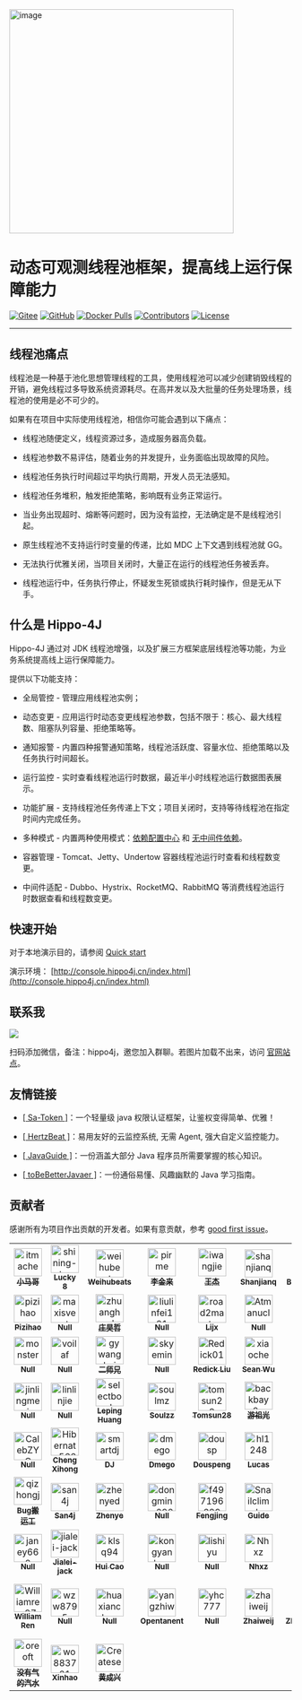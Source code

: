 <img align="center" width="400" alt="image" src="https://user-images.githubusercontent.com/77398366/181906454-b46f6a14-7c2c-4b8f-8b0a-40432521bed8.png">

# 动态可观测线程池框架，提高线上运行保障能力

[![Gitee](https://gitee.com/itmachen/hippo4j/badge/star.svg?theme=gvp)](https://gitee.com/itmachen/hippo4j) [![GitHub](https://img.shields.io/github/stars/opengoofy/hippo4j)](https://github.com/opengoofy/hippo4j) [![Docker Pulls](https://img.shields.io/docker/pulls/hippo4j/hippo4j-server.svg)](https://store.docker.com/community/images/hippo4j/hippo4j-server) [![Contributors](https://img.shields.io/github/contributors/opengoofy/hippo4j?color=3ba272)](https://github.com/opengoofy/hippo4j/graphs/contributors) [![License](https://img.shields.io/github/license/opengoofy/hippo4j?color=5470c6)](https://github.com/opengoofy/hippo4j/blob/develop/LICENSE)

-------

## 线程池痛点

线程池是一种基于池化思想管理线程的工具，使用线程池可以减少创建销毁线程的开销，避免线程过多导致系统资源耗尽。在高并发以及大批量的任务处理场景，线程池的使用是必不可少的。

如果有在项目中实际使用线程池，相信你可能会遇到以下痛点：

- 线程池随便定义，线程资源过多，造成服务器高负载。

- 线程池参数不易评估，随着业务的并发提升，业务面临出现故障的风险。
- 线程池任务执行时间超过平均执行周期，开发人员无法感知。
- 线程池任务堆积，触发拒绝策略，影响既有业务正常运行。
- 当业务出现超时、熔断等问题时，因为没有监控，无法确定是不是线程池引起。
- 原生线程池不支持运行时变量的传递，比如 MDC 上下文遇到线程池就 GG。
- 无法执行优雅关闭，当项目关闭时，大量正在运行的线程池任务被丢弃。
- 线程池运行中，任务执行停止，怀疑发生死锁或执行耗时操作，但是无从下手。

## 什么是 Hippo-4J

Hippo-4J 通过对 JDK 线程池增强，以及扩展三方框架底层线程池等功能，为业务系统提高线上运行保障能力。

提供以下功能支持：

- 全局管控 - 管理应用线程池实例；

- 动态变更 - 应用运行时动态变更线程池参数，包括不限于：核心、最大线程数、阻塞队列容量、拒绝策略等。
- 通知报警 - 内置四种报警通知策略，线程池活跃度、容量水位、拒绝策略以及任务执行时间超长。
- 运行监控 - 实时查看线程池运行时数据，最近半小时线程池运行数据图表展示。
- 功能扩展 - 支持线程池任务传递上下文；项目关闭时，支持等待线程池在指定时间内完成任务。
- 多种模式 - 内置两种使用模式：[依赖配置中心](https://hippo4j.cn/docs/user_docs/getting_started/config/hippo4j-config-start) 和 [无中间件依赖](https://hippo4j.cn/docs/user_docs/getting_started/server/hippo4j-server-start)。
- 容器管理 - Tomcat、Jetty、Undertow 容器线程池运行时查看和线程数变更。
- 中间件适配 - Dubbo、Hystrix、RocketMQ、RabbitMQ 等消费线程池运行时数据查看和线程数变更。

## 快速开始

对于本地演示目的，请参阅 [Quick start](https://hippo4j.cn/docs/user_docs/user_guide/quick-start)

演示环境： [http://console.hippo4j.cn/index.html](http://console.hippo4j.cn/index.html)

## 联系我

![](https://user-images.githubusercontent.com/77398366/185774220-c11951f9-e130-4d60-8204-afb5c51d4401.png)

扫码添加微信，备注：hippo4j，邀您加入群聊。若图片加载不出来，访问 [官网站点](https://hippo4j.cn/docs/user_docs/other/group)。

## 友情链接

- [[ Sa-Token ]](https://github.com/dromara/sa-token)：一个轻量级 java 权限认证框架，让鉴权变得简单、优雅！  

- [[ HertzBeat ]](https://github.com/dromara/hertzbeat)：易用友好的云监控系统, 无需 Agent, 强大自定义监控能力。   
- [[ JavaGuide ]](https://github.com/Snailclimb/JavaGuide)：一份涵盖大部分 Java 程序员所需要掌握的核心知识。
- [[ toBeBetterJavaer ]](https://github.com/itwanger/toBeBetterJavaer)：一份通俗易懂、风趣幽默的 Java 学习指南。

## 贡献者

感谢所有为项目作出贡献的开发者。如果有意贡献，参考 [good first issue](https://github.com/opengoofy/hippo4j/issues?q=is%3Aopen+is%3Aissue+label%3A%22good+first+issue%22)。

<!-- readme: contributors -start -->
<table>
<tr>
    <td align="center">
        <a href="https://github.com/itmachen">
            <img src="https://avatars.githubusercontent.com/u/77398366?v=4" width="50;" alt="itmachen"/>
            <br />
            <sub><b>小马哥</b></sub>
        </a>
    </td>
    <td align="center">
        <a href="https://github.com/shining-stars-lk">
            <img src="https://avatars.githubusercontent.com/u/40255310?v=4" width="50;" alt="shining-stars-lk"/>
            <br />
            <sub><b>Lucky 8</b></sub>
        </a>
    </td>
    <td align="center">
        <a href="https://github.com/weihubeats">
            <img src="https://avatars.githubusercontent.com/u/42484192?v=4" width="50;" alt="weihubeats"/>
            <br />
            <sub><b>Weihubeats</b></sub>
        </a>
    </td>
    <td align="center">
        <a href="https://github.com/pirme">
            <img src="https://avatars.githubusercontent.com/u/41976977?v=4" width="50;" alt="pirme"/>
            <br />
            <sub><b>李金来</b></sub>
        </a>
    </td>
    <td align="center">
        <a href="https://github.com/iwangjie">
            <img src="https://avatars.githubusercontent.com/u/23075587?v=4" width="50;" alt="iwangjie"/>
            <br />
            <sub><b>王杰</b></sub>
        </a>
    </td>
    <td align="center">
        <a href="https://github.com/shanjianq">
            <img src="https://avatars.githubusercontent.com/u/49084314?v=4" width="50;" alt="shanjianq"/>
            <br />
            <sub><b>Shanjianq</b></sub>
        </a>
    </td>
    <td align="center">
        <a href="https://github.com/BigXin0109">
            <img src="https://avatars.githubusercontent.com/u/24769514?v=4" width="50;" alt="BigXin0109"/>
            <br />
            <sub><b>BigXin0109</b></sub>
        </a>
    </td>
    <td align="center">
        <a href="https://github.com/xqxyxchy">
            <img src="https://avatars.githubusercontent.com/u/21134578?v=4" width="50;" alt="xqxyxchy"/>
            <br />
            <sub><b>Null</b></sub>
        </a>
    </td>
    <td align="center">
        <a href="https://github.com/Gdk666">
            <img src="https://avatars.githubusercontent.com/u/22442067?v=4" width="50;" alt="Gdk666"/>
            <br />
            <sub><b>Null</b></sub>
        </a>
    </td></tr>
<tr>
    <td align="center">
        <a href="https://github.com/pizihao">
            <img src="https://avatars.githubusercontent.com/u/48643103?v=4" width="50;" alt="pizihao"/>
            <br />
            <sub><b>Pizihao</b></sub>
        </a>
    </td>
    <td align="center">
        <a href="https://github.com/maxisvest">
            <img src="https://avatars.githubusercontent.com/u/20422618?v=4" width="50;" alt="maxisvest"/>
            <br />
            <sub><b>Null</b></sub>
        </a>
    </td>
    <td align="center">
        <a href="https://github.com/zhuanghaozhe">
            <img src="https://avatars.githubusercontent.com/u/73152769?v=4" width="50;" alt="zhuanghaozhe"/>
            <br />
            <sub><b>庄昊哲</b></sub>
        </a>
    </td>
    <td align="center">
        <a href="https://github.com/liulinfei121">
            <img src="https://avatars.githubusercontent.com/u/57127515?v=4" width="50;" alt="liulinfei121"/>
            <br />
            <sub><b>Null</b></sub>
        </a>
    </td>
    <td align="center">
        <a href="https://github.com/road2master">
            <img src="https://avatars.githubusercontent.com/u/53806703?v=4" width="50;" alt="road2master"/>
            <br />
            <sub><b>Lijx</b></sub>
        </a>
    </td>
    <td align="center">
        <a href="https://github.com/Atmanuclear">
            <img src="https://avatars.githubusercontent.com/u/25747005?v=4" width="50;" alt="Atmanuclear"/>
            <br />
            <sub><b>Null</b></sub>
        </a>
    </td>
    <td align="center">
        <a href="https://github.com/hippo4j">
            <img src="https://avatars.githubusercontent.com/u/93200041?v=4" width="50;" alt="hippo4j"/>
            <br />
            <sub><b>Hippo4j</b></sub>
        </a>
    </td>
    <td align="center">
        <a href="https://github.com/imyzt">
            <img src="https://avatars.githubusercontent.com/u/28680198?v=4" width="50;" alt="imyzt"/>
            <br />
            <sub><b>杨镇涛</b></sub>
        </a>
    </td>
    <td align="center">
        <a href="https://github.com/Tliutao">
            <img src="https://avatars.githubusercontent.com/u/17719583?v=4" width="50;" alt="Tliutao"/>
            <br />
            <sub><b>Liutao</b></sub>
        </a>
    </td></tr>
<tr>
    <td align="center">
        <a href="https://github.com/monsterxxp">
            <img src="https://avatars.githubusercontent.com/u/37952446?v=4" width="50;" alt="monsterxxp"/>
            <br />
            <sub><b>Null</b></sub>
        </a>
    </td>
    <td align="center">
        <a href="https://github.com/voilaf">
            <img src="https://avatars.githubusercontent.com/u/16870828?v=4" width="50;" alt="voilaf"/>
            <br />
            <sub><b>Null</b></sub>
        </a>
    </td>
    <td align="center">
        <a href="https://github.com/gywanghai">
            <img src="https://avatars.githubusercontent.com/u/102774648?v=4" width="50;" alt="gywanghai"/>
            <br />
            <sub><b>二师兄</b></sub>
        </a>
    </td>
    <td align="center">
        <a href="https://github.com/skyemin">
            <img src="https://avatars.githubusercontent.com/u/38172444?v=4" width="50;" alt="skyemin"/>
            <br />
            <sub><b>Null</b></sub>
        </a>
    </td>
    <td align="center">
        <a href="https://github.com/Redick01">
            <img src="https://avatars.githubusercontent.com/u/15903214?v=4" width="50;" alt="Redick01"/>
            <br />
            <sub><b>Redick Liu</b></sub>
        </a>
    </td>
    <td align="center">
        <a href="https://github.com/xiaochengxuyuan">
            <img src="https://avatars.githubusercontent.com/u/9032006?v=4" width="50;" alt="xiaochengxuyuan"/>
            <br />
            <sub><b>Sean Wu</b></sub>
        </a>
    </td>
    <td align="center">
        <a href="https://github.com/HKMV">
            <img src="https://avatars.githubusercontent.com/u/26456469?v=4" width="50;" alt="HKMV"/>
            <br />
            <sub><b>Serenity</b></sub>
        </a>
    </td>
    <td align="center">
        <a href="https://github.com/gewuwo">
            <img src="https://avatars.githubusercontent.com/u/97213587?v=4" width="50;" alt="gewuwo"/>
            <br />
            <sub><b>格悟沃</b></sub>
        </a>
    </td>
    <td align="center">
        <a href="https://github.com/hushtian">
            <img src="https://avatars.githubusercontent.com/u/55479601?v=4" width="50;" alt="hushtian"/>
            <br />
            <sub><b>Null</b></sub>
        </a>
    </td></tr>
<tr>
    <td align="center">
        <a href="https://github.com/jinlingmei">
            <img src="https://avatars.githubusercontent.com/u/24669082?v=4" width="50;" alt="jinlingmei"/>
            <br />
            <sub><b>Null</b></sub>
        </a>
    </td>
    <td align="center">
        <a href="https://github.com/linlinjie">
            <img src="https://avatars.githubusercontent.com/u/22275940?v=4" width="50;" alt="linlinjie"/>
            <br />
            <sub><b>Null</b></sub>
        </a>
    </td>
    <td align="center">
        <a href="https://github.com/selectbook">
            <img src="https://avatars.githubusercontent.com/u/8454350?v=4" width="50;" alt="selectbook"/>
            <br />
            <sub><b>Leping Huang</b></sub>
        </a>
    </td>
    <td align="center">
        <a href="https://github.com/soulmz">
            <img src="https://avatars.githubusercontent.com/u/10662992?v=4" width="50;" alt="soulmz"/>
            <br />
            <sub><b>Soulzz</b></sub>
        </a>
    </td>
    <td align="center">
        <a href="https://github.com/tomsun28">
            <img src="https://avatars.githubusercontent.com/u/24788200?v=4" width="50;" alt="tomsun28"/>
            <br />
            <sub><b>Tomsun28</b></sub>
        </a>
    </td>
    <td align="center">
        <a href="https://github.com/backbay2-yzg">
            <img src="https://avatars.githubusercontent.com/u/64394486?v=4" width="50;" alt="backbay2-yzg"/>
            <br />
            <sub><b>游祖光</b></sub>
        </a>
    </td>
    <td align="center">
        <a href="https://github.com/puppet4">
            <img src="https://avatars.githubusercontent.com/u/28887178?v=4" width="50;" alt="puppet4"/>
            <br />
            <sub><b>Tudo</b></sub>
        </a>
    </td>
    <td align="center">
        <a href="https://github.com/2EXP">
            <img src="https://avatars.githubusercontent.com/u/26007713?v=4" width="50;" alt="2EXP"/>
            <br />
            <sub><b>Null</b></sub>
        </a>
    </td>
    <td align="center">
        <a href="https://github.com/onesimplecoder">
            <img src="https://avatars.githubusercontent.com/u/30288465?v=4" width="50;" alt="onesimplecoder"/>
            <br />
            <sub><b>Alic</b></sub>
        </a>
    </td></tr>
<tr>
    <td align="center">
        <a href="https://github.com/CalebZYC">
            <img src="https://avatars.githubusercontent.com/u/42887532?v=4" width="50;" alt="CalebZYC"/>
            <br />
            <sub><b>Null</b></sub>
        </a>
    </td>
    <td align="center">
        <a href="https://github.com/Hibernate5666">
            <img src="https://avatars.githubusercontent.com/u/30147527?v=4" width="50;" alt="Hibernate5666"/>
            <br />
            <sub><b>Cheng Xihong</b></sub>
        </a>
    </td>
    <td align="center">
        <a href="https://github.com/smartdj">
            <img src="https://avatars.githubusercontent.com/u/3272679?v=4" width="50;" alt="smartdj"/>
            <br />
            <sub><b>DJ</b></sub>
        </a>
    </td>
    <td align="center">
        <a href="https://github.com/dmego">
            <img src="https://avatars.githubusercontent.com/u/22118976?v=4" width="50;" alt="dmego"/>
            <br />
            <sub><b>Dmego</b></sub>
        </a>
    </td>
    <td align="center">
        <a href="https://github.com/dousp">
            <img src="https://avatars.githubusercontent.com/u/5936499?v=4" width="50;" alt="dousp"/>
            <br />
            <sub><b>Douspeng</b></sub>
        </a>
    </td>
    <td align="center">
        <a href="https://github.com/hl1248">
            <img src="https://avatars.githubusercontent.com/u/70790953?v=4" width="50;" alt="hl1248"/>
            <br />
            <sub><b>Lucas</b></sub>
        </a>
    </td>
    <td align="center">
        <a href="https://github.com/gentlelynn">
            <img src="https://avatars.githubusercontent.com/u/19168453?v=4" width="50;" alt="gentlelynn"/>
            <br />
            <sub><b>Lynn</b></sub>
        </a>
    </td>
    <td align="center">
        <a href="https://github.com/sanliangitch">
            <img src="https://avatars.githubusercontent.com/u/48200100?v=4" width="50;" alt="sanliangitch"/>
            <br />
            <sub><b>WuLang</b></sub>
        </a>
    </td>
    <td align="center">
        <a href="https://github.com/alexhaoxuan">
            <img src="https://avatars.githubusercontent.com/u/46749051?v=4" width="50;" alt="alexhaoxuan"/>
            <br />
            <sub><b>Alexli</b></sub>
        </a>
    </td></tr>
<tr>
    <td align="center">
        <a href="https://github.com/qizhongju">
            <img src="https://avatars.githubusercontent.com/u/19883548?v=4" width="50;" alt="qizhongju"/>
            <br />
            <sub><b>Bug搬运工</b></sub>
        </a>
    </td>
    <td align="center">
        <a href="https://github.com/san4j">
            <img src="https://avatars.githubusercontent.com/u/40364355?v=4" width="50;" alt="san4j"/>
            <br />
            <sub><b>San4j</b></sub>
        </a>
    </td>
    <td align="center">
        <a href="https://github.com/zhenyed">
            <img src="https://avatars.githubusercontent.com/u/26167590?v=4" width="50;" alt="zhenyed"/>
            <br />
            <sub><b>Zhenye</b></sub>
        </a>
    </td>
    <td align="center">
        <a href="https://github.com/dongming0920">
            <img src="https://avatars.githubusercontent.com/u/57832778?v=4" width="50;" alt="dongming0920"/>
            <br />
            <sub><b>Null</b></sub>
        </a>
    </td>
    <td align="center">
        <a href="https://github.com/f497196689">
            <img src="https://avatars.githubusercontent.com/u/15325854?v=4" width="50;" alt="f497196689"/>
            <br />
            <sub><b>Fengjing</b></sub>
        </a>
    </td>
    <td align="center">
        <a href="https://github.com/Snailclimb">
            <img src="https://avatars.githubusercontent.com/u/29880145?v=4" width="50;" alt="Snailclimb"/>
            <br />
            <sub><b>Guide</b></sub>
        </a>
    </td>
    <td align="center">
        <a href="https://github.com/hbw1994">
            <img src="https://avatars.githubusercontent.com/u/22744421?v=4" width="50;" alt="hbw1994"/>
            <br />
            <sub><b>Null</b></sub>
        </a>
    </td>
    <td align="center">
        <a href="https://github.com/hncboy">
            <img src="https://avatars.githubusercontent.com/u/27755574?v=4" width="50;" alt="hncboy"/>
            <br />
            <sub><b>Null</b></sub>
        </a>
    </td>
    <td align="center">
        <a href="https://github.com/stronglong">
            <img src="https://avatars.githubusercontent.com/u/15846157?v=4" width="50;" alt="stronglong"/>
            <br />
            <sub><b>Itermis</b></sub>
        </a>
    </td></tr>
<tr>
    <td align="center">
        <a href="https://github.com/janey668">
            <img src="https://avatars.githubusercontent.com/u/99872936?v=4" width="50;" alt="janey668"/>
            <br />
            <sub><b>Null</b></sub>
        </a>
    </td>
    <td align="center">
        <a href="https://github.com/jialei-jack">
            <img src="https://avatars.githubusercontent.com/u/93201205?v=4" width="50;" alt="jialei-jack"/>
            <br />
            <sub><b>Jialei-jack</b></sub>
        </a>
    </td>
    <td align="center">
        <a href="https://github.com/klsq94">
            <img src="https://avatars.githubusercontent.com/u/16208392?v=4" width="50;" alt="klsq94"/>
            <br />
            <sub><b>Hui Cao</b></sub>
        </a>
    </td>
    <td align="center">
        <a href="https://github.com/kongyanbo-cx">
            <img src="https://avatars.githubusercontent.com/u/58963923?v=4" width="50;" alt="kongyanbo-cx"/>
            <br />
            <sub><b>Null</b></sub>
        </a>
    </td>
    <td align="center">
        <a href="https://github.com/lishiyu">
            <img src="https://avatars.githubusercontent.com/u/36871640?v=4" width="50;" alt="lishiyu"/>
            <br />
            <sub><b>Null</b></sub>
        </a>
    </td>
    <td align="center">
        <a href="https://github.com/Nhxz">
            <img src="https://avatars.githubusercontent.com/u/72447160?v=4" width="50;" alt="Nhxz"/>
            <br />
            <sub><b>Nhxz</b></sub>
        </a>
    </td>
    <td align="center">
        <a href="https://github.com/op-lht">
            <img src="https://avatars.githubusercontent.com/u/34021816?v=4" width="50;" alt="op-lht"/>
            <br />
            <sub><b>Op-lht</b></sub>
        </a>
    </td>
    <td align="center">
        <a href="https://github.com/wangjie-github">
            <img src="https://avatars.githubusercontent.com/u/35762878?v=4" width="50;" alt="wangjie-github"/>
            <br />
            <sub><b>Wangjie</b></sub>
        </a>
    </td>
    <td align="center">
        <a href="https://github.com/wangyi123456">
            <img src="https://avatars.githubusercontent.com/u/25248959?v=4" width="50;" alt="wangyi123456"/>
            <br />
            <sub><b>Null</b></sub>
        </a>
    </td></tr>
<tr>
    <td align="center">
        <a href="https://github.com/Williamren97">
            <img src="https://avatars.githubusercontent.com/u/43086401?v=4" width="50;" alt="Williamren97"/>
            <br />
            <sub><b>William Ren</b></sub>
        </a>
    </td>
    <td align="center">
        <a href="https://github.com/wzw8795">
            <img src="https://avatars.githubusercontent.com/u/90670917?v=4" width="50;" alt="wzw8795"/>
            <br />
            <sub><b>Null</b></sub>
        </a>
    </td>
    <td align="center">
        <a href="https://github.com/huaxianchao">
            <img src="https://avatars.githubusercontent.com/u/50727527?v=4" width="50;" alt="huaxianchao"/>
            <br />
            <sub><b>Null</b></sub>
        </a>
    </td>
    <td align="center">
        <a href="https://github.com/yangzhiw">
            <img src="https://avatars.githubusercontent.com/u/13634974?v=4" width="50;" alt="yangzhiw"/>
            <br />
            <sub><b>Opentanent</b></sub>
        </a>
    </td>
    <td align="center">
        <a href="https://github.com/yhc777">
            <img src="https://avatars.githubusercontent.com/u/71164753?v=4" width="50;" alt="yhc777"/>
            <br />
            <sub><b>Null</b></sub>
        </a>
    </td>
    <td align="center">
        <a href="https://github.com/zhaiweij">
            <img src="https://avatars.githubusercontent.com/u/10173248?v=4" width="50;" alt="zhaiweij"/>
            <br />
            <sub><b>Zhaiweij</b></sub>
        </a>
    </td>
    <td align="center">
        <a href="https://github.com/zhaojinchao95">
            <img src="https://avatars.githubusercontent.com/u/33742097?v=4" width="50;" alt="zhaojinchao95"/>
            <br />
            <sub><b>Zhaojinchao</b></sub>
        </a>
    </td>
    <td align="center">
        <a href="https://github.com/zj1997">
            <img src="https://avatars.githubusercontent.com/u/31212787?v=4" width="50;" alt="zj1997"/>
            <br />
            <sub><b>Null</b></sub>
        </a>
    </td>
    <td align="center">
        <a href="https://github.com/li-xiao-shuang">
            <img src="https://avatars.githubusercontent.com/u/34903552?v=4" width="50;" alt="li-xiao-shuang"/>
            <br />
            <sub><b>李晓双 Li Xiao Shuang</b></sub>
        </a>
    </td></tr>
<tr>
    <td align="center">
        <a href="https://github.com/oreoft">
            <img src="https://avatars.githubusercontent.com/u/51789848?v=4" width="50;" alt="oreoft"/>
            <br />
            <sub><b>没有气的汽水</b></sub>
        </a>
    </td>
    <td align="center">
        <a href="https://github.com/wo883721">
            <img src="https://avatars.githubusercontent.com/u/10241323?v=4" width="50;" alt="wo883721"/>
            <br />
            <sub><b>Xinhao</b></sub>
        </a>
    </td>
    <td align="center">
        <a href="https://github.com/Createsequence">
            <img src="https://avatars.githubusercontent.com/u/49221670?v=4" width="50;" alt="Createsequence"/>
            <br />
            <sub><b>黄成兴</b></sub>
        </a>
    </td></tr>
</table>
<!-- readme: contributors -end -->
